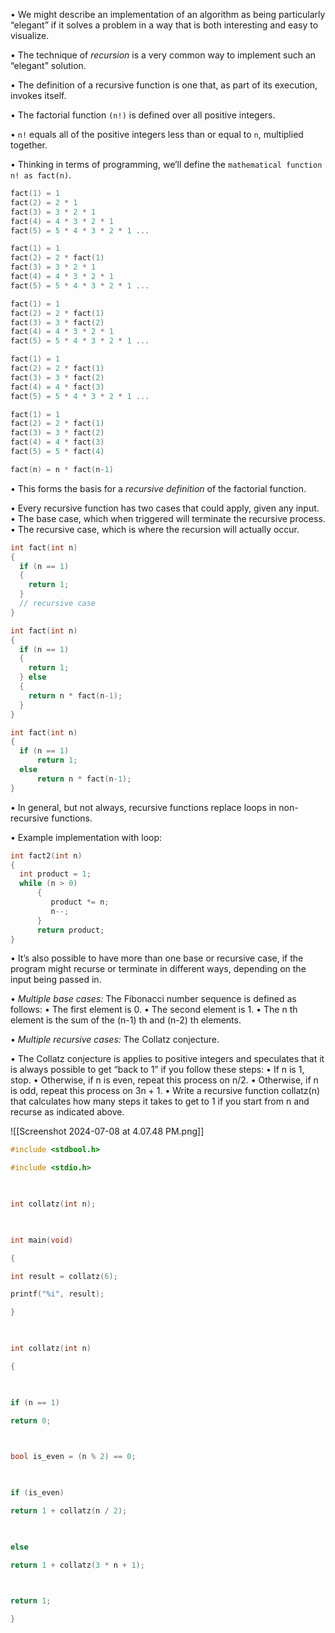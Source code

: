 
• We might describe an implementation of an algorithm as being particularly “elegant” if it solves a problem in a way that is both interesting and easy to visualize. 

• The technique of *recursion* is a very common way to implement such an “elegant” solution. 

• The definition of a recursive function is one that, as part of its execution, invokes itself.

• The factorial function `(n!)` is defined over all positive integers. 

• `n!` equals all of the positive integers less than or equal to `n`, multiplied together. 

• Thinking in terms of programming, we’ll define the `mathematical function n! as fact(n)`.

```c
fact(1) = 1 
fact(2) = 2 * 1 
fact(3) = 3 * 2 * 1 
fact(4) = 4 * 3 * 2 * 1 
fact(5) = 5 * 4 * 3 * 2 * 1 ...
```

```c
fact(1) = 1 
fact(2) = 2 * fact(1) 
fact(3) = 3 * 2 * 1 
fact(4) = 4 * 3 * 2 * 1 
fact(5) = 5 * 4 * 3 * 2 * 1 ...
```

```c
fact(1) = 1 
fact(2) = 2 * fact(1) 
fact(3) = 3 * fact(2)
fact(4) = 4 * 3 * 2 * 1 
fact(5) = 5 * 4 * 3 * 2 * 1 ...
```

```c
fact(1) = 1 
fact(2) = 2 * fact(1) 
fact(3) = 3 * fact(2) 
fact(4) = 4 * fact(3) 
fact(5) = 5 * 4 * 3 * 2 * 1 ...
```

```c
fact(1) = 1 
fact(2) = 2 * fact(1) 
fact(3) = 3 * fact(2) 
fact(4) = 4 * fact(3) 
fact(5) = 5 * fact(4)
```

```c
fact(n) = n * fact(n-1)
```

• This forms the basis for a *recursive definition* of the factorial function. 

• Every recursive function has two cases that could apply, given any input. 
   • The base case, which when triggered will terminate the recursive process. 
   • The recursive case, which is where the recursion will actually occur.

```c
int fact(int n)
{ 
  if (n == 1) 
  { 
    return 1; 
  } 
  // recursive case 
}
```

```c
int fact(int n)
{ 
  if (n == 1) 
  { 
    return 1; 
  } else 
  {
    return n * fact(n-1);
  }
}
```

```c
int fact(int n)
{ 
  if (n == 1) 
	  return 1; 
  else 
	  return n * fact(n-1);
}
```

• In general, but not always, recursive functions replace loops in non-recursive functions. 

• Example implementation with loop: 

```c
int fact2(int n)
{ 
  int product = 1;
  while (n > 0) 
	  {
	     product *= n;
	     n--;
	  } 
	  return product;
}
```

• It’s also possible to have more than one base or recursive case, if the program might recurse or terminate in different ways, depending on the input being passed in.

• *Multiple base cases:* The Fibonacci number sequence is defined as follows: 
	• The first element is 0. 
	• The second element is 1. 
	• The n th element is the sum of the (n-1) th and (n-2) th elements. 
	
• *Multiple recursive cases:* The Collatz conjecture.

• The Collatz conjecture is applies to positive integers and speculates that it is always possible to get “back to 1” if you follow these steps: 
	• If n is 1, stop. 
	• Otherwise, if n is even, repeat this process on n/2. 
	• Otherwise, if n is odd, repeat this process on 3n + 1. 
	• Write a recursive function collatz(n) that calculates how many steps it takes to get to 1 if you start from n and recurse as indicated above.


![[Screenshot 2024-07-08 at 4.07.48 PM.png]]

```c
#include <stdbool.h>

#include <stdio.h>

  

int collatz(int n);

  

int main(void)

{

int result = collatz(6);

printf("%i", result);

}

  

int collatz(int n)

{

  

if (n == 1)

return 0;

  

bool is_even = (n % 2) == 0;

  

if (is_even)

return 1 + collatz(n / 2);

  

else

return 1 + collatz(3 * n + 1);

  

return 1;

}
```

